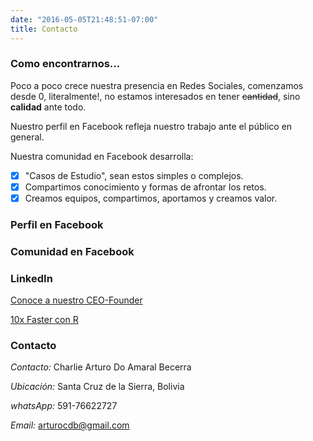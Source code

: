 ```yaml
---
date: "2016-05-05T21:48:51-07:00"
title: Contacto
---
```


### Como encontrarnos...

Poco a poco crece nuestra presencia en Redes Sociales, comenzamos desde 0, literalmente!, no estamos interesados en tener ~~cantidad~~, sino **calidad** ante todo.

Nuestro perfil en Facebook refleja nuestro trabajo ante el público en general.

Nuestra comunidad en Facebook desarrolla:

- [x] "Casos de Estudio", sean estos simples o complejos.
- [x] Compartimos conocimiento y formas de afrontar los retos.
- [x] Creamos equipos, compartimos, aportamos y creamos valor. 

### Perfil en Facebook



### Comunidad en Facebook



### LinkedIn

[Conoce a nuestro CEO-Founder](https://www.linkedin.com/in/charlie-arturo-do-amaral-becerra/)

[10x Faster con R](https://www.linkedin.com/company/10x-faster-con-r/about/?viewAsMember=true)

### Contacto

_Contacto:_ Charlie Arturo Do Amaral Becerra

_Ubicación:_ Santa Cruz de la Sierra, Bolivia

_whatsApp:_ 591-76622727

_Email:_ arturocdb@gmail.com



